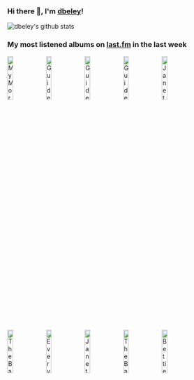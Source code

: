 ### Hi there 👋, I'm [dbeley](https://dbeley.ovh/en)!

![dbeley's github stats](https://github-readme-stats.vercel.app/api?username=dbeley)

### My most listened albums on [last.fm](https://www.last.fm/user/d_beley) in the last week

[<img src='https://lastfm.freetls.fastly.net/i/u/300x300/0a0695cf42ad40d39c3c3ee0f5f8d36a.jpg' width='16%' height='16%' alt='My Morning Jacket - Okonokos'>](https://www.last.fm/music/my%2bmorning%2bjacket/okonokos)&nbsp;
[<img src='https://lastfm.freetls.fastly.net/i/u/300x300/16b674cc32eb4b5acb2389d3c24c30ff.png' width='16%' height='16%' alt='Guided by Voices - Propeller'>](https://www.last.fm/music/guided%2bby%2bvoices/propeller)&nbsp;
[<img src='https://lastfm.freetls.fastly.net/i/u/300x300/85a785bcbf2e93a1bea828af2dd6738d.jpg' width='16%' height='16%' alt='Guided by Voices - Surrender Your Poppy Field'>](https://www.last.fm/music/guided%2bby%2bvoices/surrender%2byour%2bpoppy%2bfield)&nbsp;
[<img src='https://lastfm.freetls.fastly.net/i/u/300x300/784561005887471c9a9120ce21702869.png' width='16%' height='16%' alt='Guided by Voices - Vampire on Titus'>](https://www.last.fm/music/guided%2bby%2bvoices/vampire%2bon%2btitus)&nbsp;
[<img src='https://lastfm.freetls.fastly.net/i/u/300x300/67d3540eb77f01e75a26e6b847578753.jpg' width='16%' height='16%' alt='Janet Jackson - The Velvet Rope'>](https://www.last.fm/music/janet%2bjackson/the%2bvelvet%2brope)&nbsp;
<br>
[<img src='https://lastfm.freetls.fastly.net/i/u/300x300/3f79d44df1a3468ebde0676341b20acc.jpg' width='16%' height='16%' alt='The Bats - The Law Of Things'>](https://www.last.fm/music/the%2bbats/the%2blaw%2bof%2bthings)&nbsp;
[<img src='https://lastfm.freetls.fastly.net/i/u/300x300/73b8545dec6e8faa2dc672407c7450d2.jpg' width='16%' height='16%' alt='Everything Everything - Man Alive'>](https://www.last.fm/music/everything%2beverything/man%2balive)&nbsp;
[<img src='https://lastfm.freetls.fastly.net/i/u/300x300/4b5e33d2d1673b73b2141ba82a331651.jpg' width='16%' height='16%' alt='Janet Jackson - Rhythm Nation 1814'>](https://www.last.fm/music/janet%2bjackson/rhythm%2bnation%2b1814)&nbsp;
[<img src='https://lastfm.freetls.fastly.net/i/u/300x300/2f8828999f6c43e2f9ced5fe68f86914.jpg' width='16%' height='16%' alt='The Bats - Foothills'>](https://www.last.fm/music/the%2bbats/foothills)&nbsp;
[<img src='https://lastfm.freetls.fastly.net/i/u/300x300/94b0f1f7f4cbc4ef1f759d7f7c390004.jpg' width='16%' height='16%' alt='Bettie Serveert - Palomine'>](https://www.last.fm/music/bettie%2bserveert/palomine)&nbsp;
<br>
